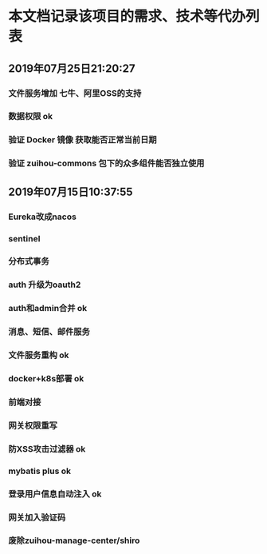 # 本文档记录该项目的需求、技术等代办列表

## 2019年07月25日21:20:27
### 文件服务增加 七牛、阿里OSS的支持
### 数据权限 ok
### 验证 Docker 镜像 获取能否正常当前日期
### 验证 zuihou-commons 包下的众多组件能否独立使用

## 2019年07月15日10:37:55
### Eureka改成nacos
### sentinel 
### 分布式事务
### auth 升级为oauth2
### auth和admin合并      ok
### 消息、短信、邮件服务 
### 文件服务重构          ok
### docker+k8s部署       ok
### 前端对接
### 网关权限重写
### 防XSS攻击过滤器        ok
### mybatis plus         ok
### 登录用户信息自动注入    ok
### 网关加入验证码          
### 废除zuihou-manage-center/shiro 
